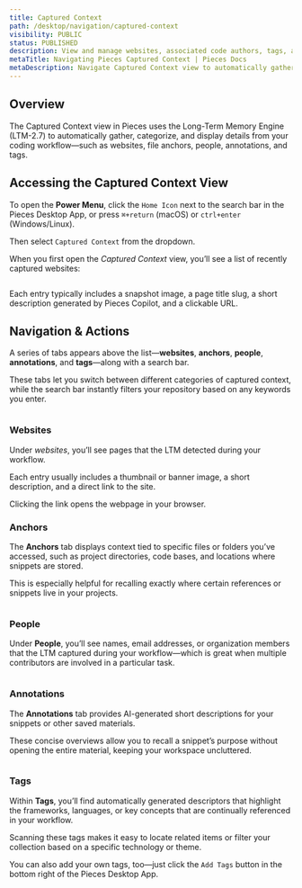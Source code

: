 ```yaml
---
title: Captured Context
path: /desktop/navigation/captured-context
visibility: PUBLIC
status: PUBLISHED
description: View and manage websites, associated code authors, tags, and other context captured from your workflow.
metaTitle: Navigating Pieces Captured Context | Pieces Docs
metaDescription: Navigate Captured Context view to automatically gather, categorize, and display details from your coding workflow – websites, file anchors, people and more.
---
```


## Overview

The Captured Context view in Pieces uses the Long-Term Memory Engine (LTM-2.7) to automatically gather, categorize, and display details from your coding workflow—such as websites, file anchors, people, annotations, and tags.

## Accessing the Captured Context View

To open the **Power Menu**, click the `Home Icon` next to the search bar in the Pieces Desktop App, or press `⌘+return` (macOS) or `ctrl+enter` (Windows/Linux).

Then select `Captured Context` from the dropdown.

When you first open the *Captured Context* view, you’ll see a list of recently captured websites:

<Image src="https://storage.googleapis.com/hashnode_product_documentation_assets/desktop_app_assets/desktop_app_MAIN/new_media/Navigation/Captured%20Context%20View/captured_context.png" alt="" align="center" fullwidth="true" />

Each entry typically includes a snapshot image, a page title slug, a short description generated by Pieces Copilot, and a clickable URL.

## Navigation & Actions

A series of tabs appears above the list—**websites**, **anchors**, **people**, **annotations**, and **tags**—along with a search bar.

These tabs let you switch between different categories of captured context, while the search bar instantly filters your repository based on any keywords you enter.

<Image src="https://storage.googleapis.com/hashnode_product_documentation_assets/desktop_app_assets/desktop_app_MAIN/new_media/Navigation/Captured%20Context%20View/annotations_tab.png" alt="" align="center" fullwidth="true" />

### Websites

Under *websites*, you’ll see pages that the LTM detected during your workflow.

Each entry usually includes a thumbnail or banner image, a short description, and a direct link to the site.

<Callout type="info">
  Clicking the link opens the webpage in your browser.
</Callout>

### Anchors

The **Anchors** tab displays context tied to specific files or folders you’ve accessed, such as project directories, code bases, and locations where snippets are stored.

This is especially helpful for recalling exactly where certain references or snippets live in your projects.

<Image src="https://storage.googleapis.com/hashnode_product_documentation_assets/desktop_app_assets/desktop_app_MAIN/new_media/Navigation/Captured%20Context%20View/anchors_tab.png" alt="" align="center" fullwidth="true" />

### People

Under **People**, you’ll see names, email addresses, or organization members that the LTM captured during your workflow—which is great when multiple contributors are involved in a particular task.

<Image src="https://storage.googleapis.com/hashnode_product_documentation_assets/desktop_app_assets/desktop_app_MAIN/new_media/Navigation/Captured%20Context%20View/people_tab.png" alt="" align="center" fullwidth="true" />

### Annotations

The **Annotations** tab provides AI-generated short descriptions for your snippets or other saved materials.

These concise overviews allow you to recall a snippet’s purpose without opening the entire material, keeping your workspace uncluttered.

<Image src="https://storage.googleapis.com/hashnode_product_documentation_assets/desktop_app_assets/desktop_app_MAIN/new_media/Navigation/Captured%20Context%20View/annotations_tab.png" alt="" align="center" fullwidth="true" />

### Tags

Within **Tags**, you’ll find automatically generated descriptors that highlight the frameworks, languages, or key concepts that are continually referenced in your workflow.

Scanning these tags makes it easy to locate related items or filter your collection based on a specific technology or theme.

You can also add your own tags, too—just click the `Add Tags` button in the bottom right of the Pieces Desktop App.

<Image src="https://storage.googleapis.com/hashnode_product_documentation_assets/desktop_app_assets/desktop_app_MAIN/new_media/Pieces%20Drive/Saving%20%26%20Organizing%20Materials/tags_tab.png" alt="" align="center" fullwidth="true" />